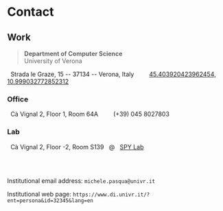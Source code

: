 # Contact


## Work

> **Department of Computer Science** <br> University of Verona

<i class="fas fa-location-arrow"></i> &nbsp; Strada le Graze, 15 -- 37134 -- Verona, Italy &nbsp; &nbsp; &nbsp;
<i class="fas fa-map-marker-alt"></i> &nbsp; [45.403920423962454, 10.999032772852312](https://goo.gl/maps/Go97fxpH1DU3ePQF8)

### Office

<i class="fas fa-briefcase"></i> &nbsp; C&agrave; Vignal 2, Floor 1, Room 64A &nbsp; &nbsp; &nbsp; <i class="fas fa-phone"></i> &nbsp; (+39) 045 8027803

### Lab

<i class="fas fa-server"></i> &nbsp; C&agrave; Vignal 2, Floor -2, Room S139 &nbsp; @ &nbsp; [SPY Lab](https://www.di.univr.it/?ent=bibliocr&id=71&tipobc=4&lang=en)

<br><br>

Institutional email address:
`michele.pasqua@univr.it` <a href="mailto:michele.pasqua@univr.it" target="_blank" rel="noopener noreferrer"><i class="fas fa-envelope"></i></a>

Institutional web page:
`https://www.di.univr.it/?ent=persona&id=32345&lang=en` <a href="https://www.di.univr.it/?ent=persona&id=32345&lang=en" target="_blank" rel="noopener noreferrer"><i class="fas fa-link"></i></a>

<br><br>


